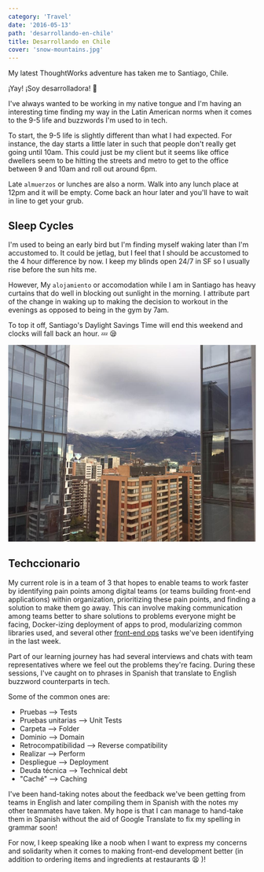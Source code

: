 ```yaml
---
category: 'Travel'
date: '2016-05-13'
path: 'desarrollando-en-chile'
title: Desarrollando en Chile
cover: 'snow-mountains.jpg'
---
```


My latest ThoughtWorks adventure has taken me to Santiago, Chile.

¡Yay! ¡Soy desarrolladora! :dancer:

I've always wanted to be working in my native tongue and I'm having an interesting time finding my way in the Latin American norms when it comes to the 9-5 life and buzzwords I'm used to in tech.

To start, the 9-5 life is slightly different than what I had expected. For instance, the day starts a little later in such that people don't really get going until 10am.
This could just be my client but it seems like office dwellers seem to be hitting the streets and metro to get to the office between 9 and 10am and roll out around 6pm.

Late `almuerzos` or lunches are also a norm. Walk into any lunch place at 12pm and it will be empty. Come back an hour later and you'll have to wait in line to get your grub.

## Sleep Cycles

I'm used to being an early bird but I'm finding myself waking later than I'm accustomed to. It could be jetlag, but I feel that I should be accustomed to the 4 hour difference by now.
I keep my blinds open 24/7 in SF so I usually rise before the sun hits me.

However, My `alojamiento` or accomodation while I am in Santiago has heavy curtains that do well in blocking out sunlight in the morning.
I attribute part of the change in waking up to making the decision to workout in the evenings as opposed to being in the gym by 7am.

To top it off, Santiago's Daylight Savings Time will end this weekend and clocks will fall back an hour. :zzz: :sleepy:

![Mountains topped with snow. Winter is literally coming.](./snow-mountains.jpg)

## Techccionario

My current role is in a team of 3 that hopes to enable teams to work faster by identifying pain points among digital teams (or teams building front-end applications) within organization, prioritizing these pain points, and finding a solution to make them go away.
This can involve making communication among teams better to share solutions to problems everyone might be facing, Docker-izing deployment of apps to prod, modularizing common libraries used, and several other [front-end ops](http://ianfeather.co.uk/presentations/front-end-ops/) tasks we've been identifying in the last week.

Part of our learning journey has had several interviews and chats with team representatives where we feel out the problems they're facing.
During these sessions, I've caught on to phrases in Spanish that translate to English buzzword counterparts in tech.

Some of the common ones are:

- Pruebas —> Tests
- Pruebas unitarias —> Unit Tests
- Carpeta —> Folder
- Dominio —> Domain
- Retrocompatibilidad —> Reverse compatibility
- Realizar —> Perform
- Despliegue —> Deployment
- Deuda técnica —> Technical debt
- "Caché" —> Caching

I've been hand-taking notes about the feedback we've been getting from teams in English and later compiling them in Spanish with the notes my other teammates have taken.
My hope is that I can manage to hand-take them in Spanish without the aid of Google Translate to fix my spelling in grammar soon!

For now, I keep speaking like a noob when I want to express my concerns and solidarity when it comes to making front-end development better (in addition to ordering items and ingredients at restaurants :tired_face: )!
